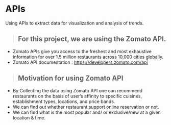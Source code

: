 # APIs
Using APIs to extract data for visualization and analysis of trends.  

> ## For this project, we are using the Zomato API.
- Zomato APIs give you access to the freshest and most exhaustive information for over 1.5 million restaurants across 10,000 cities globally.
- Zomato API documentation : https://developers.zomato.com/api

> ## Motivation for using Zomato API
- By Collecting the data using Zomato API one can recommend restaurants on the basis of user’s affinity to specific cuisines, establishment types, locations, and price bands.
- We can find out whether restaurant support online reservation or not.
- We can find what is the most popular and/ or exclusive/new at a given location & time.
